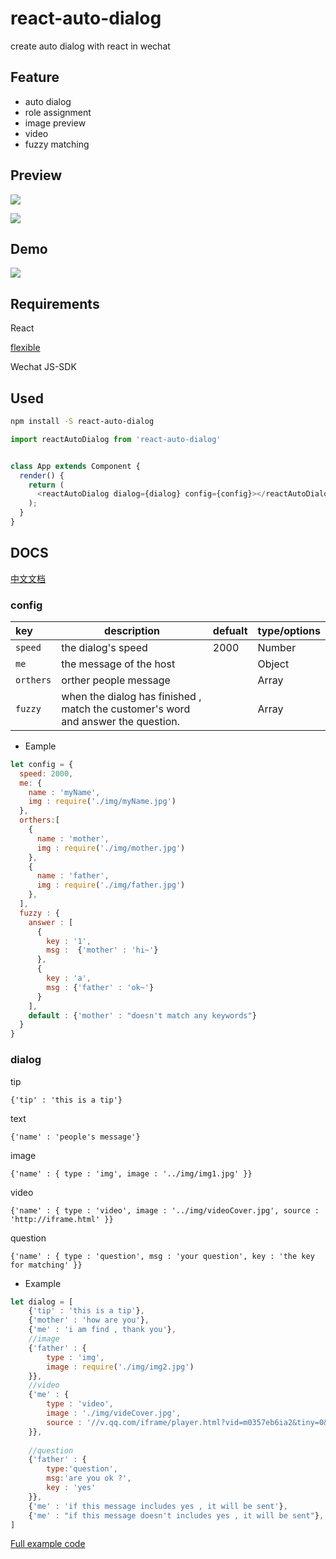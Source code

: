 # react-auto-dialog

create auto dialog with react in wechat

## Feature

- auto dialog
- role assignment
- image preview
- video
- fuzzy matching


## Preview

![](https://jlianphoto.github.io/react-auto-dialog/img/GIF1.gif)

![](https://jlianphoto.github.io/react-auto-dialog/img/Gif2.gif)

## Demo

![](https://jlianphoto.github.io/react-auto-dialog/img/1500814394.png)


## Requirements

React

[flexible](https://github.com/amfe/lib-flexible/)

Wechat JS-SDK

## Used

```bash
npm install -S react-auto-dialog
```

```js
import reactAutoDialog from 'react-auto-dialog'


class App extends Component {
  render() {
    return (
      <reactAutoDialog dialog={dialog} config={config}></reactAutoDialog>
    );
  }
}
```

## DOCS

[中文文档](https://github.com/jlianphoto/react-auto-dialog/blob/master/docs/docs.md)


### config

|key|description|defualt|type/options|
|:---|---|---|---|
| `speed`|the dialog's speed |2000|Number|
|`me`|the message of the host||Object|
|`orthers`|orther people message||Array|
|`fuzzy`|when the dialog has finished , match the customer's word and answer the question.||Array|

- Eample

```js
let config = {
  speed: 2000,
  me: {
    name : 'myName',
    img : require('./img/myName.jpg')
  },
  orthers:[
    {
      name : 'mother',
      img : require('./img/mother.jpg')
    },
    {
      name : 'father',
      img : require('./img/father.jpg')
    },
  ],
  fuzzy : {
    answer : [
      {
        key : '1',
        msg :  {'mother' : 'hi~'}
      },
      {
        key : 'a',
        msg : {'father' : 'ok~'}
      }
    ],
    default : {'mother' : "doesn't match any keywords"}
  }
}

```


### dialog

tip

`{'tip' : 'this is a tip'}`

text

`{'name' : 'people's message'}`

image

`{'name' : {
	type : 'img',
	image : '../img/img1.jpg'
}}`

video

`{'name' : {
	type : 'video',
	image : '../img/videoCover.jpg',
	source : 'http://iframe.html'
}}`

question

`{'name' : {
	type : 'question',
	msg : 'your question',
	key : 'the key for matching'
}}`


- Example

```js
let dialog = [
	{'tip' : 'this is a tip'},
	{'mother' : 'how are you'},
	{'me' : 'i am find , thank you'},
	//image
	{'father' : {
		type : 'img',
		image : require('./img/img2.jpg')
	}},
	//video
	{'me' : {
		type : 'video',
		image : './img/videCover.jpg',
		source : '//v.qq.com/iframe/player.html?vid=m0357eb6ia2&tiny=0&auto=0'
	}},
	
	//question
	{'father' : {
		type:'question',
		msg:'are you ok ?',
		key : 'yes'
	}},
	{'me' : 'if this message includes yes , it will be sent'},
	{'me' : "if this message doesn't includes yes , it will be sent"},
]
```

[Full example code](https://github.com/jlianphoto/react-auto-dialog/blob/master/src/App.jsx)





